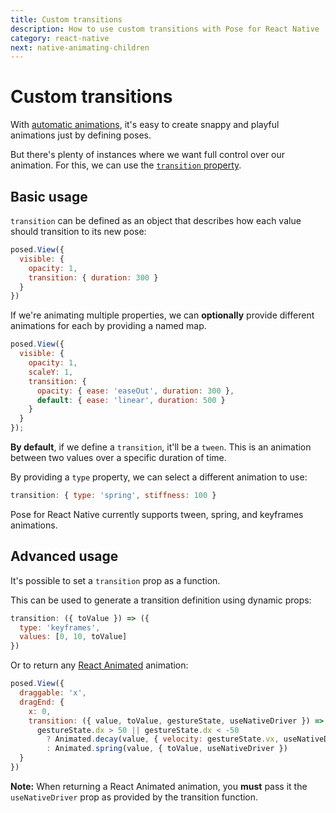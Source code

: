 ```yaml
---
title: Custom transitions
description: How to use custom transitions with Pose for React Native
category: react-native
next: native-animating-children
---
```


# Custom transitions

With [automatic animations](/pose/learn/native-get-started), it's easy to create snappy and playful animations just by defining poses.

But there's plenty of instances where we want full control over our animation. For this, we can use the [`transition` property](/pose/api/native-config/#config-poses-transition).

<TOC />

## Basic usage

`transition` can be defined as an object that describes how each value should transition to its new pose:

```javascript
posed.View({
  visible: {
    opacity: 1,
    transition: { duration: 300 }
  }
})
```

If we're animating multiple properties, we can **optionally** provide different animations for each by providing a named map.

```javascript
posed.View({
  visible: {
    opacity: 1,
    scaleY: 1,
    transition: {
      opacity: { ease: 'easeOut', duration: 300 },
      default: { ease: 'linear', duration: 500 }
    }
  }
});
```

**By default**, if we define a `transition`, it'll be a `tween`. This is an animation between two values over a specific duration of time.

By providing a `type` property, we can select a different animation to use:

```javascript
transition: { type: 'spring', stiffness: 100 }
```

Pose for React Native currently supports tween, spring, and keyframes animations.

## Advanced usage

It's possible to set a `transition` prop as a function.

This can be used to generate a transition definition using dynamic props:

```javascript
transition: ({ toValue }) => ({
  type: 'keyframes',
  values: [0, 10, toValue]
})
```

Or to return any [React Animated](https://facebook.github.io/react-native/docs/animated) animation:

```javascript
posed.View({
  draggable: 'x',
  dragEnd: {
    x: 0,
    transition: ({ value, toValue, gestureState, useNativeDriver }) =>
      gestureState.dx > 50 || gestureState.dx < -50
        ? Animated.decay(value, { velocity: gestureState.vx, useNativeDriver })
        : Animated.spring(value, { toValue, useNativeDriver })
  }
})
```

**Note:** When returning a React Animated animation, you **must** pass it the `useNativeDriver` prop as provided by the transition function.